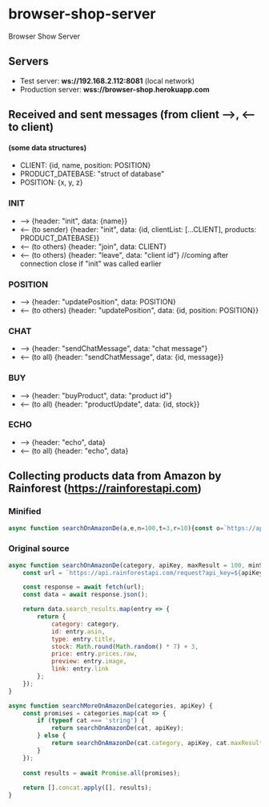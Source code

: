 # browser-shop-server
Browser Show Server

## Servers
* Test server: **ws://192.168.2.112:8081** (local network)
* Production server: **wss://browser-shop.herokuapp.com**

## Received and sent messages (from client -->, <-- to client)

#### (some data structures)

* CLIENT: {id, name, position: POSITION}
* PRODUCT_DATEBASE: "struct of database"
* POSITION: {x, y, z}

### INIT
* --> {header: "init", data: {name}}
* <-- (to sender) {header: "init", data: {id, clientList: [...CLIENT], products: PRODUCT_DATEBASE}}
* <-- (to others) {header: "join", data: CLIENT}
* <-- (to others) {header: "leave", data: "client id"} //coming after connection close if "init" was called earlier

### POSITION
* --> {header: "updatePosition", data: POSITION}
* <-- (to others) {header: "updatePosition", data: {id, position: POSITION}}

### CHAT
* --> {header: "sendChatMessage", data: "chat message"}
* <-- (to all) {header: "sendChatMessage", data: {id, message}}

### BUY
* --> {header: "buyProduct", data: "product id"}
* <-- (to all) {header: "productUpdate", data: {id, stock}}

### ECHO
* --> {header: "echo", data}
* <-- (to all) {header: "echo", data}

## Collecting products data from Amazon by Rainforest (https://rainforestapi.com)
### Minified
```javascript
async function searchOnAmazonDe(a,e,n=100,t=3,r=10){const o=`https://api.rainforestapi.com/request?api_key=${e}&type=search&amazon_domain=amazon.de&search_term=${a.split(" ").join("+")}&language=en_US`,c=await fetch(o);return(await c.json()).search_results.map(e=>({category:a,id:e.asin,type:e.title,stock:Math.round(7*Math.random())+3,price:e.prices.raw,preview:e.image,link:e.link}))}async function searchMoreOnAmazonDe(a,e){const n=a.map(a=>"string"==typeof a?searchOnAmazonDe(a,e):searchOnAmazonDe(a.category,e,a.maxResult,a.minStock,a.maxStock)),t=await Promise.all(n);return[].concat.apply([],t)}
```
### Original source
```javascript
async function searchOnAmazonDe(category, apiKey, maxResult = 100, minStock = 3, maxStock = 10) {
    const url = `https://api.rainforestapi.com/request?api_key=${apiKey}&type=search&amazon_domain=amazon.de&search_term=${category.split(' ').join('+')}&language=en_US`;

    const response = await fetch(url);
    const data = await response.json();

    return data.search_results.map(entry => {
        return {
            category: category,
            id: entry.asin,
            type: entry.title,
            stock: Math.round(Math.random() * 7) + 3,
            price: entry.prices.raw,
            preview: entry.image,
            link: entry.link
        };
    });
}
```
```javascript
async function searchMoreOnAmazonDe(categories, apiKey) {
    const promises = categories.map(cat => {
		if (typeof cat === 'string') {
			return searchOnAmazonDe(cat, apiKey);
		} else {
			return searchOnAmazonDe(cat.category, apiKey, cat.maxResult, cat.minStock, cat.maxStock);
		}
	});
	
	const results = await Promise.all(promises);
	
	return [].concat.apply([], results);
}
```
